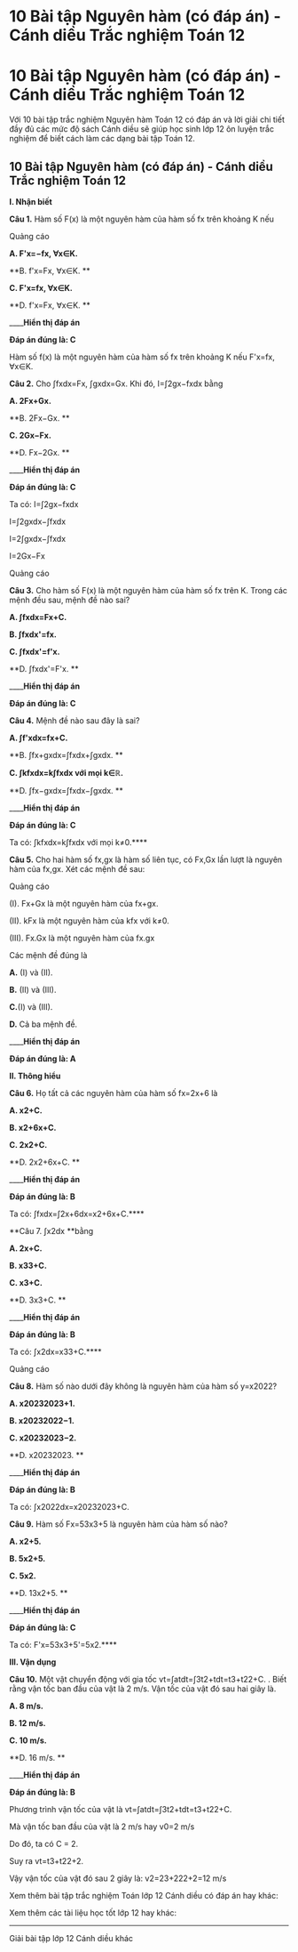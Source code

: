# 10 Bài tập Nguyên hàm (có đáp án) - Cánh diều Trắc nghiệm Toán 12

# 10 Bài tập Nguyên hàm (có đáp án) - Cánh diều Trắc nghiệm Toán 12

Với 10 bài tập trắc nghiệm Nguyên hàm Toán 12 có đáp án và lời giải chi tiết đầy đủ các mức độ sách Cánh diều sẽ giúp học sinh lớp 12 ôn luyện trắc nghiệm để biết cách làm các dạng bài tập Toán 12.

## 10 Bài tập Nguyên hàm (có đáp án) - Cánh diều Trắc nghiệm Toán 12

**I. Nhận biết**

**Câu 1.** Hàm số F(x) là một nguyên hàm của hàm số fx trên khoảng K nếu 

Quảng cáo

**A. F'x=−fx, ∀x∈K.**

**B. f'x=Fx, ∀x∈K. **

**C. F'x=fx, ∀x∈K.**

**D. f'x=Fx, ∀x∈K. **

____**Hiển thị đáp án**

**Đáp án đúng là: C**

Hàm số f(x) là một nguyên hàm của hàm số fx trên khoảng K nếu F'x=fx, ∀x∈K.

**Câu 2.** Cho ∫fxdx=Fx, ∫gxdx=Gx. Khi đó, I=∫2gx−fxdx bằng

**A. 2Fx+Gx.**

**B. 2Fx−Gx. **

**C. 2Gx−Fx.**

**D. Fx−2Gx. **

____**Hiển thị đáp án**

**Đáp án đúng là: C**

Ta có: I=∫2gx−fxdx

I=∫2gxdx−∫fxdx

I=2∫gxdx−∫fxdx

I=2Gx−Fx

Quảng cáo

**Câu 3.** Cho hàm số F(x) là một nguyên hàm của hàm số fx trên K. Trong các mệnh đều sau, mệnh đề nào sai?

**A. ∫fxdx=Fx+C.**

**B. ∫fxdx'=fx.**

**C. ∫fxdx'=f'x.**

**D. ∫fxdx'=F'x. **

____**Hiển thị đáp án**

**Đáp án đúng là: C**

**Câu 4.** Mệnh đề nào sau đây là sai?

**A. ∫f'xdx=fx+C.**

**B. ∫fx+gxdx=∫fxdx+∫gxdx. **

**C. ∫kfxdx=k∫fxdx **với mọi** k∈ℝ.**

**D. ∫fx−gxdx=∫fxdx−∫gxdx. **

____**Hiển thị đáp án**

**Đáp án đúng là: C**

Ta có: ∫kfxdx=k∫fxdx với mọi k≠0.****

**Câu 5.** Cho hai hàm số fx,gx là hàm số liên tục, có Fx,Gx lần lượt là nguyên hàm của fx,gx. Xét các mệnh đề sau:

Quảng cáo

(I). Fx+Gx là một nguyên hàm của fx+gx.

(II). kFx là một nguyên hàm của kfx với k≠0.

(III). Fx.Gx là một nguyên hàm của fx.gx

Các mệnh đề đúng là

**A.** (I) và (II).

**B.** (II) và (III).

**C.**(I) và (III).

**D.** Cả ba mệnh đề.

____**Hiển thị đáp án**

**Đáp án đúng là: A**

**II. Thông hiểu**

**Câu 6.** Họ tất cả các nguyên hàm của hàm số fx=2x+6 là

**A. x2+C.**

**B. x2+6x+C.**

**C. 2x2+C.**

**D. 2x2+6x+C. **

____**Hiển thị đáp án**

**Đáp án đúng là: B**

Ta có: ∫fxdx=∫2x+6dx=x2+6x+C.****

**Câu 7. ∫x2dx **bằng

**A. 2x+C.**

**B. x33+C.**

**C. x3+C.**

**D. 3x3+C. **

____**Hiển thị đáp án**

**Đáp án đúng là: B**

Ta có: ∫x2dx=x33+C.****

Quảng cáo

**Câu 8.** Hàm số nào dưới đây không là nguyên hàm của hàm số y=x2022?

**A. x20232023+1.**

**B. x20232022−1.**

**C. x20232023−2.**

**D. x20232023. **

____**Hiển thị đáp án**

**Đáp án đúng là: B**

Ta có: ∫x2022dx=x20232023+C.

**Câu 9.** Hàm số Fx=53x3+5 là nguyên hàm của hàm số nào?

**A. x2+5.**

**B. 5x2+5.**

**C. 5x2.**

**D. 13x2+5. **

____**Hiển thị đáp án**

**Đáp án đúng là: C**

Ta có: F'x=53x3+5'=5x2.****

**III. Vận dụng**

**Câu 10.** Một vật chuyển động với gia tốc vt=∫atdt=∫3t2+tdt=t3+t22+C. . Biết rằng vận tốc ban đầu của vật là 2 m/s. Vận tốc của vật đó sau hai giây là.

**A. 8 m/s.**

**B. 12 m/s.**

**C. 10 m/s.**

**D. 16 m/s. **

____**Hiển thị đáp án**

**Đáp án đúng là: B**

Phương trình vận tốc của vật là vt=∫atdt=∫3t2+tdt=t3+t22+C. 

Mà vận tốc ban đầu của vật là 2 m/s hay v0=2 m/s

Do đó, ta có C = 2.

Suy ra vt=t3+t22+2.

Vậy vận tốc của vật đó sau 2 giây là: v2=23+222+2=12 m/s

Xem thêm bài tập trắc nghiệm Toán lớp 12 Cánh diều có đáp án hay khác:

Xem thêm các tài liệu học tốt lớp 12 hay khác:

* * *

Giải bài tập lớp 12 Cánh diều khác
